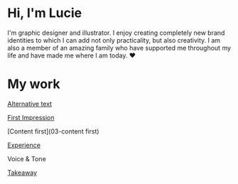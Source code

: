 # Hi, I'm Lucie
I'm graphic designer and illustrator. 
I enjoy creating completely new brand identities to which I can add not only practicality, but also creativity. 
I am also a member of an amazing family who have supported me throughout my life and have made me where I am today. ❤️


# My work
[Alternative text](01-alternative-text)

[First Impression](02-First-impression)

[Content first](03-content first)

[Experience](04-experience)

Voice & Tone

[Takeaway](takeaways)
